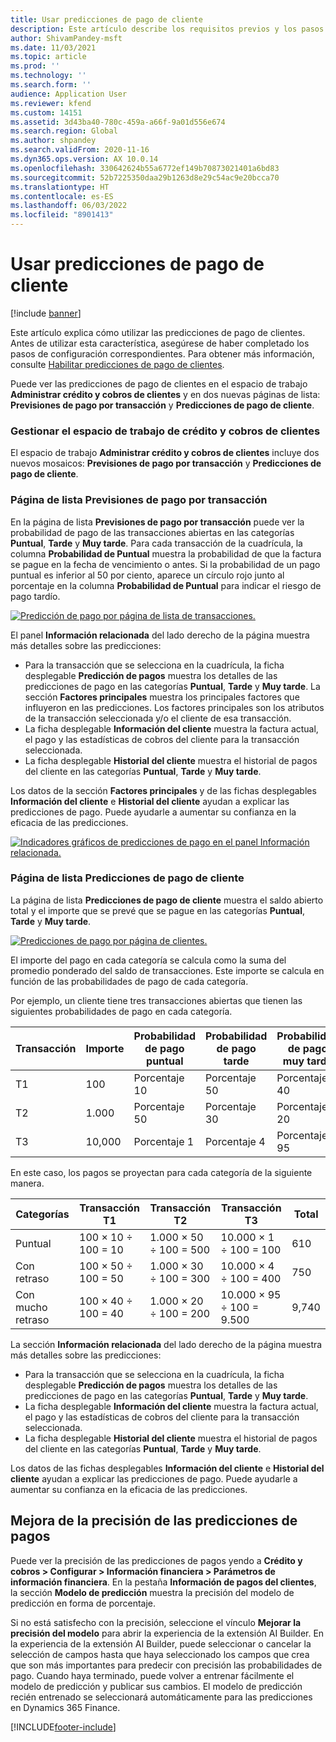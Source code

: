 ```yaml
---
title: Usar predicciones de pago de cliente
description: Este artículo describe los requisitos previos y los pasos generales necesarios para usar una versión de prueba de Finance Insights.
author: ShivamPandey-msft
ms.date: 11/03/2021
ms.topic: article
ms.prod: ''
ms.technology: ''
ms.search.form: ''
audience: Application User
ms.reviewer: kfend
ms.custom: 14151
ms.assetid: 3d43ba40-780c-459a-a66f-9a01d556e674
ms.search.region: Global
ms.author: shpandey
ms.search.validFrom: 2020-11-16
ms.dyn365.ops.version: AX 10.0.14
ms.openlocfilehash: 330642624b55a6772ef149b70873021401a6bd83
ms.sourcegitcommit: 52b7225350daa29b1263d8e29c54ac9e20bcca70
ms.translationtype: HT
ms.contentlocale: es-ES
ms.lasthandoff: 06/03/2022
ms.locfileid: "8901413"
---
```

# <a name="use-customer-payment-predictions"></a>Usar predicciones de pago de cliente

[!include [banner](../includes/banner.md)]

Este artículo explica cómo utilizar las predicciones de pago de clientes. Antes de utilizar esta característica, asegúrese de haber completado los pasos de configuración correspondientes. Para obtener más información, consulte [Habilitar predicciones de pago de clientes](enable-cust-paymnt-prediction.md).

Puede ver las predicciones de pago de clientes en el espacio de trabajo **Administrar crédito y cobros de clientes** y en dos nuevas páginas de lista: **Previsiones de pago por transacción** y **Predicciones de pago de cliente**.

### <a name="manage-customer-credit-and-collections-workspace"></a>Gestionar el espacio de trabajo de crédito y cobros de clientes

El espacio de trabajo **Administrar crédito y cobros de clientes** incluye dos nuevos mosaicos: **Previsiones de pago por transacción** y **Predicciones de pago de cliente**.

### <a name="transaction-payment-predictions-list-page"></a>Página de lista Previsiones de pago por transacción

En la página de lista **Previsiones de pago por transacción** puede ver la probabilidad de pago de las transacciones abiertas en las categorías **Puntual**, **Tarde** y **Muy tarde**. Para cada transacción de la cuadrícula, la columna **Probabilidad de Puntual** muestra la probabilidad de que la factura se pague en la fecha de vencimiento o antes. Si la probabilidad de un pago puntual es inferior al 50 por ciento, aparece un círculo rojo junto al porcentaje en la columna **Probabilidad de Puntual** para indicar el riesgo de pago tardío.

[![Predicción de pago por página de lista de transacciones.](./media/payment-predictions-per-transaction.png)](./media/payment-predictions-per-transaction.png)

El panel **Información relacionada** del lado derecho de la página muestra más detalles sobre las predicciones:

- Para la transacción que se selecciona en la cuadrícula, la ficha desplegable **Predicción de pagos** muestra los detalles de las predicciones de pago en las categorías **Puntual**, **Tarde** y **Muy tarde**. La sección **Factores principales** muestra los principales factores que influyeron en las predicciones. Los factores principales son los atributos de la transacción seleccionada y/o el cliente de esa transacción.
- La ficha desplegable **Información del cliente** muestra la factura actual, el pago y las estadísticas de cobros del cliente para la transacción seleccionada.
- La ficha desplegable **Historial del cliente** muestra el historial de pagos del cliente en las categorías **Puntual**, **Tarde** y **Muy tarde**.

Los datos de la sección **Factores principales** y de las fichas desplegables **Información del cliente** e **Historial del cliente** ayudan a explicar las predicciones de pago. Puede ayudarle a aumentar su confianza en la eficacia de las predicciones.

[![Indicadores gráficos de predicciones de pago en el panel Información relacionada.](./media/payment-prediction-gauges.png)](./media/payment-prediction-gauges.png)

### <a name="customer-payment-predictions-list-page"></a>Página de lista Predicciones de pago de cliente

La página de lista **Predicciones de pago de cliente** muestra el saldo abierto total y el importe que se prevé que se pague en las categorías **Puntual**, **Tarde** y **Muy tarde**.

[![Predicciones de pago por página de clientes.](./media/payment-predictions-per-transaction-02.png)](./media/payment-predictions-per-transaction-02.png)

El importe del pago en cada categoría se calcula como la suma del promedio ponderado del saldo de transacciones. Este importe se calcula en función de las probabilidades de pago de cada categoría.

Por ejemplo, un cliente tiene tres transacciones abiertas que tienen las siguientes probabilidades de pago en cada categoría.

| Transacción | Importe | Probabilidad de pago puntual | Probabilidad de pago tarde | Probabilidad de pago muy tarde |
|-------------|--------|-----------------------------|--------------------------|-------------------------------|
| T1          | 100    | Porcentaje 10                  | Porcentaje 50               | Porcentaje 40                    |
| T2          | 1.000  | Porcentaje 50                  | Porcentaje 30               | Porcentaje 20                    |
| T3          | 10,000 | Porcentaje 1                   | Porcentaje 4                | Porcentaje 95                    |

En este caso, los pagos se proyectan para cada categoría de la siguiente manera.

| Categorías   | Transacción T1      | Transacción T2         | Transacción T3            | Total |
|-----------|---------------------|------------------------|---------------------------|-------|
| Puntual   | 100 × 10 ÷ 100 = 10 | 1.000 × 50 ÷ 100 = 500 | 10.000 × 1 ÷ 100 = 100    | 610   |
| Con retraso      | 100 × 50 ÷ 100 = 50 | 1.000 × 30 ÷ 100 = 300 | 10.000 × 4 ÷ 100 = 400    | 750   |
| Con mucho retraso | 100 × 40 ÷ 100 = 40 | 1.000 × 20 ÷ 100 = 200 | 10.000 × 95 ÷ 100 = 9.500 | 9,740 |

La sección **Información relacionada** del lado derecho de la página muestra más detalles sobre las predicciones:

- Para la transacción que se selecciona en la cuadrícula, la ficha desplegable **Predicción de pagos** muestra los detalles de las predicciones de pago en las categorías **Puntual**, **Tarde** y **Muy tarde**.
- La ficha desplegable **Información del cliente** muestra la factura actual, el pago y las estadísticas de cobros del cliente para la transacción seleccionada.
- La ficha desplegable **Historial del cliente** muestra el historial de pagos del cliente en las categorías **Puntual**, **Tarde** y **Muy tarde**.

Los datos de las fichas desplegables **Información del cliente** e **Historial del cliente** ayudan a explicar las predicciones de pago. Puede ayudarle a aumentar su confianza en la eficacia de las predicciones.

## <a name="improving-the-accuracy-of-payment-predictions"></a>Mejora de la precisión de las predicciones de pagos

Puede ver la precisión de las predicciones de pagos yendo a **Crédito y cobros \> Configurar \> Información financiera \> Parámetros de información financiera**. En la pestaña **Información de pagos del clientes**, la sección **Modelo de predicción** muestra la precisión del modelo de predicción en forma de porcentaje.

Si no está satisfecho con la precisión, seleccione el vínculo **Mejorar la precisión del modelo** para abrir la experiencia de la extensión AI Builder. En la experiencia de la extensión AI Builder, puede seleccionar o cancelar la selección de campos hasta que haya seleccionado los campos que crea que son más importantes para predecir con precisión las probabilidades de pago. Cuando haya terminado, puede volver a entrenar fácilmente el modelo de predicción y publicar sus cambios. El modelo de predicción recién entrenado se seleccionará automáticamente para las predicciones en Dynamics 365 Finance.

[!INCLUDE[footer-include](../../includes/footer-banner.md)]
